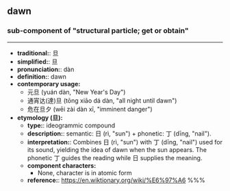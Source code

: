 ## dawn
### sub-component of "structural particle; get or obtain"
---
- **traditional:**: 旦
- **simplified:**: 旦
- **pronunciation:**: dàn
- **definition:**: dawn
- **contemporary usage:**
  - 元旦 (yuán dàn, "New Year's Day")
  - 通宵达(達)旦 (tōng xiāo dá dàn, "all night until dawn")
  - 危在旦夕 (wēi zài dàn xī, "imminent danger")
- **etymology (旦):**
  - **type:**: ideogrammic compound
  - **description:**: semantic: 日 (rì, "sun") + phonetic: 丁 (dīng, "nail").
  - **interpretation:**: Combines 日 (rì, "sun") with 丁 (dīng, "nail") used for its sound, yielding the idea of dawn when the sun appears. The phonetic 丁 guides the reading while 日 supplies the meaning.
  - **component characters:**
    - None, character is in atomic form
  - **reference:**: https://en.wiktionary.org/wiki/%E6%97%A6
%%%
